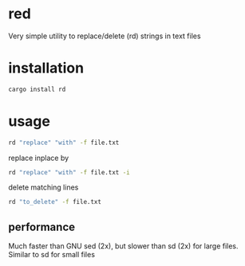 # red
Very simple utility to replace/delete (rd) strings in text files

# installation
```bash
cargo install rd
```

# usage

```bash
rd "replace" "with" -f file.txt
```

replace inplace by

```bash
rd "replace" "with" -f file.txt -i
```

delete matching lines

```bash
rd "to_delete" -f file.txt
```
## performance

Much faster than GNU sed (2x), but slower than sd (2x) for large files. Similar to sd for small files
